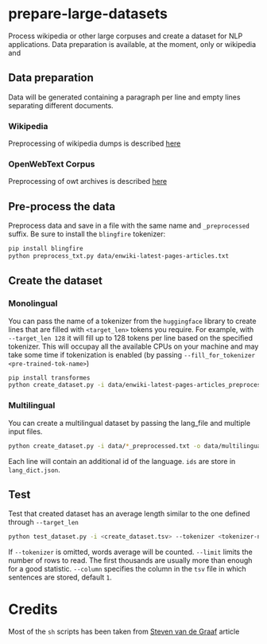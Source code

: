 # prepare-large-datasets
Process wikipedia or other large corpuses and create a dataset for NLP applications. Data preparation is available, at the moment, only or wikipedia and 

## Data preparation

Data will be generated containing a paragraph per line and empty lines separating different documents.

### Wikipedia
Preprocessing of wikipedia dumps is described [here](wikipedia/)

### OpenWebText Corpus
Preprocessing of owt archives is described [here](openwebtext/)


## Pre-process the data

Preprocess data and save in a file with the same name and `_preprocessed` suffix. Be sure to install the `blingfire` tokenizer:

```bash
pip install blingfire
python preprocess_txt.py data/enwiki-latest-pages-articles.txt
```


## Create the dataset

### Monolingual

You can pass the name of a tokenizer from the `huggingface` library to create lines that are filled with `<target_len>` tokens you require. For example, with `--target_len 128` it will fill up to 128 tokens per line based on the specified tokenizer. This will occupay all the available CPUs on your machine and may take some time if tokenization is enabled (by passing `--fill_for_tokenizer <pre-trained-tok-name>`)

```bash
pip install transformes
python create_dataset.py -i data/enwiki-latest-pages-articles_preprocessed.txt -o data/enwiki-latest-pages-articles_preprocessed_dense_bert_128.tsv --fill_for_tokenizer bert-base-cased -f --target_len 128 --separate_documents
```

### Multilingual

You can create a multilingual dataset by passing the lang_file and multiple input files.

```bash
python create_dataset.py -i data/*_preprocessed.txt -o data/multilingual_dataset.tsv --fill_for_tokenizer bert-base-multilingual-cased -f --target_len 128 --lang_file lang_dict.json
```

Each line will contain an additional id of the language. `ids` are store in `lang_dict.json`.


## Test
Test that created dataset has an average length similar to the one defined through `--target_len`
```bash
python test_dataset.py -i <create_dataset.tsv> --tokenizer <tokenizer-name> --limit 10000 --column 1
```
If `--tokenizer` is omitted, words average will be counted. `--limit` limits the number of rows to read. The first thousands are usually more than enough for a good statistic. `--column` specifies the column in the `tsv` file in which sentences are stored, default `1`.


# Credits

Most of the `sh` scripts has been taken from [Steven van de Graaf](https://towardsdatascience.com/pre-processing-a-wikipedia-dump-for-nlp-model-training-a-write-up-3b9176fdf67) article
